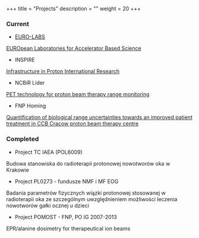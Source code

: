 +++
title = "Projects"
description = ""
weight = 20
+++

<H3>Current</H3>

  * [EURO-LABS](https://web.infn.it/EURO-LABS/wp4-ta/)
  
  [EUROpean Laboratories for Accelerator Based Science](https://web.infn.it/EURO-LABS/)


  * INSPIRE

  [Infrastructure in Proton International Research](https://inspire.ifj.edu.pl/en/)


  * NCBiR Lider

  [PET technology for proton beam therapy range monitoring](https://www.ifj.edu.pl/dept/no6/nz62/ar/)

  * FNP Homing

  [Quantification of biological range uncertainties towards an improved patient treatment in CCB Cracow proton beam therapy centre](https://www.ifj.edu.pl/dept/no6/nz62/ar/)


<H3>Completed</H3>

  * Project TC IAEA (POL6009)

   Budowa stanowiska do radioterapii protonowej nowotworów oka w Krakowie

  * Project PL0273 - fundusze NMF i MF EOG

  Badania parametrów fizycznych wiązki protonowej stosowanej w radioterapii oka ze szczególnym uwzględnieniem możliwości leczenia nowotworów gałki ocznej u dzieci

  * Project POMOST - FNP, PO IG 2007-2013

  EPR/alanine dosimetry for therapeutical ion beams
